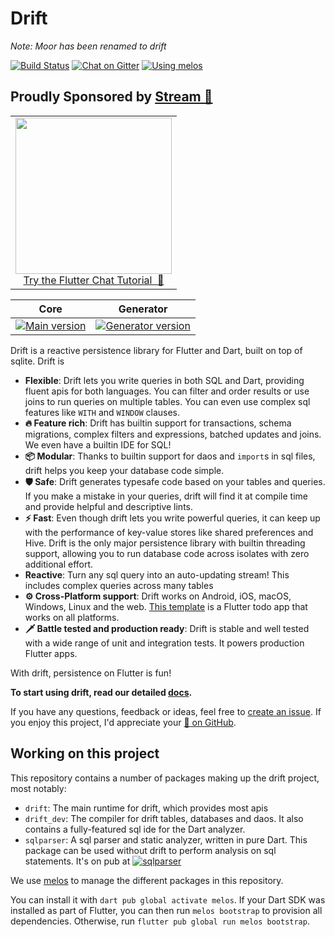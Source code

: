 # Drift

_Note: Moor has been renamed to drift_

[![Build Status](https://api.cirrus-ci.com/github/simolus3/moor.svg)](https://github.com/simolus3/drift/actions/workflows/main.yml/badge.svg)
[![Chat on Gitter](https://img.shields.io/gitter/room/moor-dart/community)](https://gitter.im/moor-dart/community)
[![Using melos](https://img.shields.io/badge/maintained%20with-melos-f700ff.svg?style=flat-square)](https://github.com/invertase/melos)

## Proudly Sponsored by [Stream 💙](https://getstream.io/chat/sdk/android/?utm_source=Moor&utm_medium=Github_Repo_Content_Ad&utm_content=Developer&utm_campaign=Moor_July2022_AndroidChatSDK_klmh22)

<p align="center">
<table>
    <tbody>
        <tr>
            <td align="center">
                <a href="https://getstream.io/chat/sdk/android/?utm_source=Moor&utm_medium=Github_Repo_Content_Ad&utm_content=Developer&utm_campaign=Moor_July2022_AndroidChatSDK_klmh22" target="_blank"><img width="250px" src="https://stream-blog.s3.amazonaws.com/blog/wp-content/uploads/fc148f0fc75d02841d017bb36e14e388/Stream-logo-with-background-.png"/></a><br/><span><a href="https://getstream.io/chat/sdk/android/?utm_source=Moor&utm_medium=Github_Repo_Content_Ad&utm_content=Developer&utm_campaign=Moor_July2022_AndroidChatSDK_klmh22" target="_blank">Try the Flutter Chat Tutorial &nbsp💬</a></span>
            </td>
        </tr>
    </tbody>
</table>
</p>


| Core                                                                                      | Generator                                                                                              |
| :---------------------------------------------------------------------------------------: | :----------------------------------------------------------------------------------------------------: |
| [![Main version](https://img.shields.io/pub/v/drift.svg)](https://pub.dev/packages/drift) | [![Generator version](https://img.shields.io/pub/v/drift_dev.svg)](https://pub.dev/packages/drift_dev) |

Drift is a reactive persistence library for Flutter and Dart, built on top of
sqlite.
Drift is

- __Flexible__: Drift lets you write queries in both SQL and Dart,
providing fluent apis for both languages. You can filter and order results
or use joins to run queries on multiple tables. You can even use complex
sql features like `WITH` and `WINDOW` clauses.
- __🔥 Feature rich__: Drift has builtin support for transactions, schema
migrations, complex filters and expressions, batched updates and joins. We
even have a builtin IDE for SQL!
- __📦 Modular__: Thanks to builtin support for daos and `import`s in sql files, drift helps you keep your database code simple.
- __🛡️ Safe__: Drift generates typesafe code based on your tables and queries. If you make a mistake in your queries, drift will find it at compile time and
provide helpful and descriptive lints.
- __⚡ Fast__: Even though drift lets you write powerful queries, it can keep
up with the performance of key-value stores like shared preferences and Hive. Drift is the only major persistence library with builtin threading support, allowing you to run database code across isolates with zero additional effort.
- __Reactive__: Turn any sql query into an auto-updating stream! This includes complex queries across many tables
- __⚙️ Cross-Platform support__: Drift works on Android, iOS, macOS, Windows, Linux and the web. [This template](https://github.com/simolus3/drift/tree/develop/examples/app) is a Flutter todo app that works on all platforms.
- __🗡️ Battle tested and production ready__: Drift is stable and well tested with a wide range of unit and integration tests. It powers production Flutter apps.

With drift, persistence on Flutter is fun!

__To start using drift, read our detailed [docs](https://drift.simonbinder.eu/docs/getting-started/).__

If you have any questions, feedback or ideas, feel free to [create an
issue](https://github.com/simolus3/drift/issues/new). If you enjoy this
project, I'd appreciate your [🌟 on GitHub](https://github.com/simolus3/drift/).

## Working on this project

This repository contains a number of packages making up the drift project, most
notably:

- `drift`: The main runtime for drift, which provides most apis
- `drift_dev`: The compiler for drift tables, databases and daos. It
   also contains a fully-featured sql ide for the Dart analyzer.
- `sqlparser`: A sql parser and static analyzer, written in pure Dart. This package can be used without drift to perform analysis on sql statements.
It's on pub at
[![sqlparser](https://img.shields.io/pub/v/sqlparser.svg)](https://pub.dev/packages/sqlparser)

We use [melos](https://melos.invertase.dev/) to manage the different packages
in this repository.

You can install it with `dart pub global activate melos`. If your Dart SDK was
installed as part of Flutter, you can then run `melos bootstrap` to provision
all dependencies. Otherwise, run `flutter pub global run melos bootstrap`.

